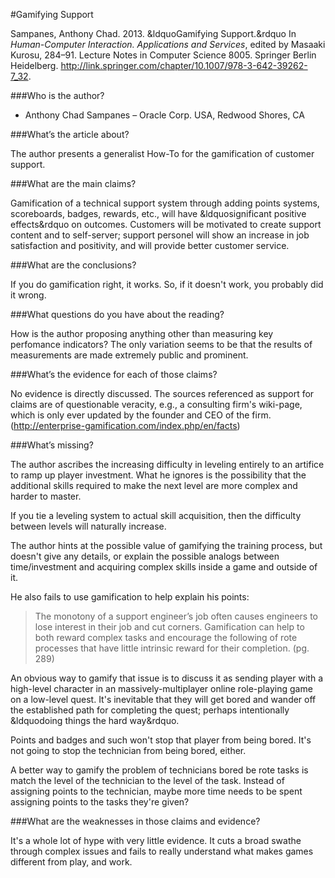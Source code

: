 #Gamifying Support

Sampanes, Anthony Chad. 2013. &ldquoGamifying Support.&rdquo In *Human-Computer Interaction. Applications and Services*, edited by Masaaki Kurosu, 284–91. Lecture Notes in Computer Science 8005. Springer Berlin Heidelberg. http://link.springer.com/chapter/10.1007/978-3-642-39262-7_32.

###Who is the author?

* Anthony Chad Sampanes &ndash; Oracle Corp. USA, Redwood Shores, CA

###What’s the article about?

The author presents a generalist How-To for the gamification of customer support.

###What are the main claims?

Gamification of a technical support system through adding points systems, scoreboards, badges, rewards, etc., will have &ldquosignificant positive effects&rdquo on outcomes.  Customers will be motivated to create support content and to self-server; support personel will show an increase in job satisfaction and positivity, and will provide better customer service.

###What are the conclusions?

If you do gamification right, it works.  So, if it doesn't work, you probably did it wrong.

###What questions do you have about the reading?

How is the author proposing anything other than measuring key perfomance indicators?  The only variation seems to be that the results of measurements are made extremely public and prominent.


###What’s the evidence for each of those claims?

No evidence is directly discussed.  The sources referenced as support for claims are of questionable veracity, e.g., a consulting firm's wiki-page, which is only ever updated by the founder and CEO of the firm.  (http://enterprise-gamification.com/index.php/en/facts)

###What’s missing?

The author ascribes the increasing difficulty in leveling entirely to an artifice to ramp up player investment.  What he ignores is the possibility that the additional skills required to make the next level are more complex and harder to master.

If you tie a leveling system to actual skill acquisition, then the difficulty between levels will naturally increase.

The author hints at the possible value of gamifying the training process, but doesn't give any details, or explain the possible analogs between time/investment and acquiring complex skills inside a game and outside of it.

He also fails to use gamification to help explain his points:

>The monotony of a support engineer’s job often causes engineers to lose interest in their job and cut corners. Gamification can help to both reward complex tasks and encourage the following of rote processes that have little intrinsic reward for their completion. (pg. 289)

An obvious way to gamify that issue is to discuss it as sending player with a high-level character in an massively-multiplayer online role-playing game on a low-level quest.  It's inevitable that they will get bored and wander off the established path for completing the quest; perhaps intentionally &ldquodoing things the hard way&rdquo.

Points and badges and such won't stop that player from being bored.  It's not going to stop the technician from being bored, either.

A better way to gamify the problem of technicians bored be rote tasks is match the level of the technician to the level of the task.  Instead of assigning points to the technician, maybe more time needs to be spent assigning points to the tasks they're given?

###What are the weaknesses in those claims and evidence?

It's a whole lot of hype with very little evidence.  It cuts a broad swathe through complex issues and fails to really understand what makes games different from play, and work.




